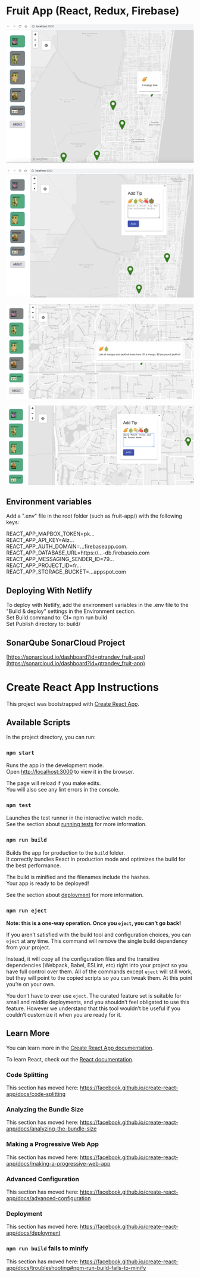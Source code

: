 # Fruit App (React, Redux, Firebase)

![](https://github.com/qtrandev/fruit-app/blob/master/fruit-app1.png)

![](https://github.com/qtrandev/fruit-app/blob/master/fruit-app2.png)

![](https://github.com/qtrandev/fruit-app/blob/master/fruit-app3.png)

![](https://github.com/qtrandev/fruit-app/blob/master/fruit-app4.png)

## Environment variables

Add a ".env" file in the root folder (such as fruit-app/) with the following keys:  

REACT_APP_MAPBOX_TOKEN=pk...  
REACT_APP_API_KEY=AIz...  
REACT_APP_AUTH_DOMAIN=...firebaseapp.com. 
REACT_APP_DATABASE_URL=https://...-db.firebaseio.com  
REACT_APP_MESSAGING_SENDER_ID=79...  
REACT_APP_PROJECT_ID=fr...  
REACT_APP_STORAGE_BUCKET=...appspot.com  

## Deploying With Netlify

To deploy with Netlify, add the environment variables in the .env file to the "Build & deploy" settings in the Environment section.  
Set Build command to: CI= npm run build  
Set Publish directory to: build/  

## SonarQube SonarCloud Project

[https://sonarcloud.io/dashboard?id=qtrandev_fruit-app](https://sonarcloud.io/dashboard?id=qtrandev_fruit-app)

# Create React App Instructions

This project was bootstrapped with [Create React App](https://github.com/facebook/create-react-app).

## Available Scripts

In the project directory, you can run:

### `npm start`

Runs the app in the development mode.<br>
Open [http://localhost:3000](http://localhost:3000) to view it in the browser.

The page will reload if you make edits.<br>
You will also see any lint errors in the console.

### `npm test`

Launches the test runner in the interactive watch mode.<br>
See the section about [running tests](https://facebook.github.io/create-react-app/docs/running-tests) for more information.

### `npm run build`

Builds the app for production to the `build` folder.<br>
It correctly bundles React in production mode and optimizes the build for the best performance.

The build is minified and the filenames include the hashes.<br>
Your app is ready to be deployed!

See the section about [deployment](https://facebook.github.io/create-react-app/docs/deployment) for more information.

### `npm run eject`

**Note: this is a one-way operation. Once you `eject`, you can’t go back!**

If you aren’t satisfied with the build tool and configuration choices, you can `eject` at any time. This command will remove the single build dependency from your project.

Instead, it will copy all the configuration files and the transitive dependencies (Webpack, Babel, ESLint, etc) right into your project so you have full control over them. All of the commands except `eject` will still work, but they will point to the copied scripts so you can tweak them. At this point you’re on your own.

You don’t have to ever use `eject`. The curated feature set is suitable for small and middle deployments, and you shouldn’t feel obligated to use this feature. However we understand that this tool wouldn’t be useful if you couldn’t customize it when you are ready for it.

## Learn More

You can learn more in the [Create React App documentation](https://facebook.github.io/create-react-app/docs/getting-started).

To learn React, check out the [React documentation](https://reactjs.org/).

### Code Splitting

This section has moved here: https://facebook.github.io/create-react-app/docs/code-splitting

### Analyzing the Bundle Size

This section has moved here: https://facebook.github.io/create-react-app/docs/analyzing-the-bundle-size

### Making a Progressive Web App

This section has moved here: https://facebook.github.io/create-react-app/docs/making-a-progressive-web-app

### Advanced Configuration

This section has moved here: https://facebook.github.io/create-react-app/docs/advanced-configuration

### Deployment

This section has moved here: https://facebook.github.io/create-react-app/docs/deployment

### `npm run build` fails to minify

This section has moved here: https://facebook.github.io/create-react-app/docs/troubleshooting#npm-run-build-fails-to-minify
